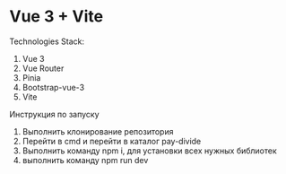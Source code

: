 # Vue 3 + Vite

Technologies Stack:
1. Vue 3
2. Vue Router
3. Pinia
4. Bootstrap-vue-3
5. Vite

Инструкция по запуску
1. Выполнить клонирование репозитория 
2. Перейти в cmd и перейти в каталог pay-divide 
3. Выполнить команду npm i, для установки всех нужных библиотек
4. выполнить команду npm run dev
